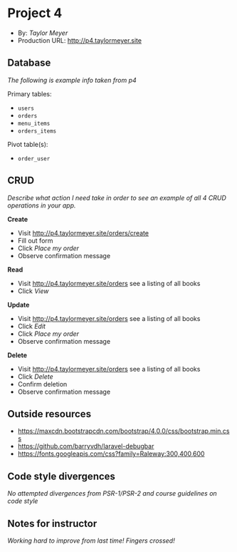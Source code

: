 # Project 4
+ By: *Taylor Meyer*
+ Production URL: <http://p4.taylormeyer.site>

## Database
*The following is example info taken from p4*

Primary tables:
+ `users`
+ `orders`
+ `menu_items`
+ `orders_items`
  
Pivot table(s):
+ `order_user`

## CRUD
*Describe what action I need take in order to see an example of all 4 CRUD operations in your app.*

__Create__
+ Visit <http://p4.taylormeyer.site/orders/create>
+ Fill out form
+ Click *Place my order*
+ Observe confirmation message
  
__Read__
+ Visit <http://p4.taylormeyer.site/orders> see a listing of all books
+ Click *View*
  
__Update__
+ Visit <http://p4.taylormeyer.site/orders> see a listing of all books
+ Click *Edit*
+ Click *Place my order*
+ Observe confirmation message
  
__Delete__
+ Visit <http://p4.taylormeyer.site/orders> see a listing of all books
+ Click *Delete*
+ Confirm deletion
+ Observe confirmation message

## Outside resources
* https://maxcdn.bootstrapcdn.com/bootstrap/4.0.0/css/bootstrap.min.css
* https://github.com/barryvdh/laravel-debugbar
* https://fonts.googleapis.com/css?family=Raleway:300,400,600

## Code style divergences
*No attempted divergences from PSR-1/PSR-2 and course guidelines on code style*

## Notes for instructor
*Working hard to improve from last time! Fingers crossed!*
